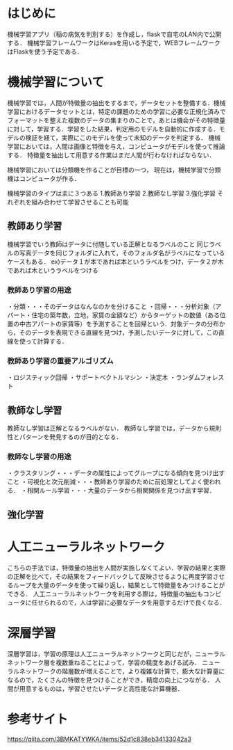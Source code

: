 # はじめに
機械学習アプリ（稲の病気を判別する）を作成し，flaskで自宅のLAN内で公開する．
機械学習フレームワークはKerasを用いる予定で，WEBフレームワークはFlaskを使う予定である．


# 機械学習について
機械学習では，人間が特徴量の抽出をするまで，データセットを整備する．機械学習におけるデータセットとは，特定の課題のための学習に必要な正規化済みでフォーマットを整えた複数のデータの集まりのことで，あとは機会がその特徴量に対して，学習する．学習をした結果，判定用のモデルを自動的に作成する．モデルの検証を経て，実際にこのモデルを使って未知のデータを判定する．
機械学習においては，人間は画像と特徴を与え，コンピュータがモデルを使って推論する．
特徴量を抽出して用意する作業はまだ人間が行わなければならない．

機械学習においては分類機を作ることが目標の一つ，
現在は，機械学習で分類機はコンピュータが作る．

機械学習のタイプは主に３つある
1.教師あり学習
2.教師なし学習
3.強化学習
それぞれを組み合わせて学習させることも可能

## 教師あり学習
機械学習でいう教師はデータに付随している正解となるラベルのこと
同じラベルの写真データを同じフォルダに入れて，そのフォルダ名がラベルになっているケースもある．
ex)データ１が本であれば本というラベルをつけ，データ２が木であれば木というラベルをつける

### 教師あり学習の用途
・分類・・・そのデータはなんなのかを分けること
・回帰・・・分析対象（アパート・住宅の築年数，立地，家賃の金額など）からターゲットの数値（ある位置の中古アパートの家賃等）を予測することを回帰という．対象データの分布から，そのデータを表現できる直線を見つけ，予測したいデータに対して，この直線を使って計算する．

### 教師あり学習の重要アルゴリズム
・ロジスティック回帰
・サポートベクトルマシン
・決定木
・ランダムフォレスト



## 教師なし学習
教師なし学習は正解となるラベルがない．
教師なし学習では，データから規則性とパターンを発見するのが目的となる．

### 教師なし学習の用途
・クラスタリング・・・データの属性によってグループになる傾向を見つけ出すこと
・可視化と次元削減・・・教師あり学習のために前処理としてよく使われる．
・相関ルール学習・・・大量のデータから相関関係を見つけ出す学習．


## 強化学習

# 人工ニューラルネットワーク
こちらの手法では，特徴量の抽出を人間が実施しなくてよい．学習の結果と実際の正解を比べて，その結果をフィードバックして反映させるように再度学習させるループを大量のデータを使って繰り返し，結果として特徴量をみつけることができる．
人工ニューラルネットワークを利用する際は，特徴量の抽出もコンピュータに任せられるので，人は学習に必要なデータを用意するだけで良くなる．

# 深層学習
深層学習は，学習の原理は人工ニューラルネットワークと同じだが，ニューラルネットワーク層を複数重ねることによって，学習の精度をあげる試み．
ニューラルネットワークの階層数が増えることで，より複雑な計算で，膨大な計算量になるので，たくさんの特徴を見つけることができ，精度の向上につながる．
人間が用意するものは，学習させたいデータと高性能な計算機器．


# 参考サイト
https://qiita.com/3BMKATYWKA/items/52d1c838eb34133042a3